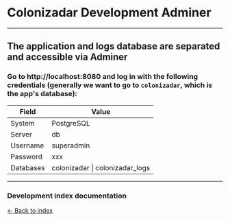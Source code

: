 # Colonizadar Development Adminer

---

## The application and logs database are separated and accessible via Adminer

### Go to http://localhost:8080 and log in with the following credentials (generally we want to go to `colonizadar`, which is the app's database):

| Field     | Value                           |
|-----------|---------------------------------|
| System    | PostgreSQL                      |
| Server    | db                              |
| Username  | superadmin                      |
| Password  | xxx                             |
| Databases | colonizadar \| colonizadar_logs |

---

### Development index documentation

[&larr; Back to index](index.md)
